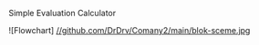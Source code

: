﻿Simple Evaluation Calculator

![Flowchart]
[//github.com/DrDrv/Comany2/main/blok-sceme.jpg](https://github.com/DrDrv/Comany2/blob/main/blok-sceme.jpg)
